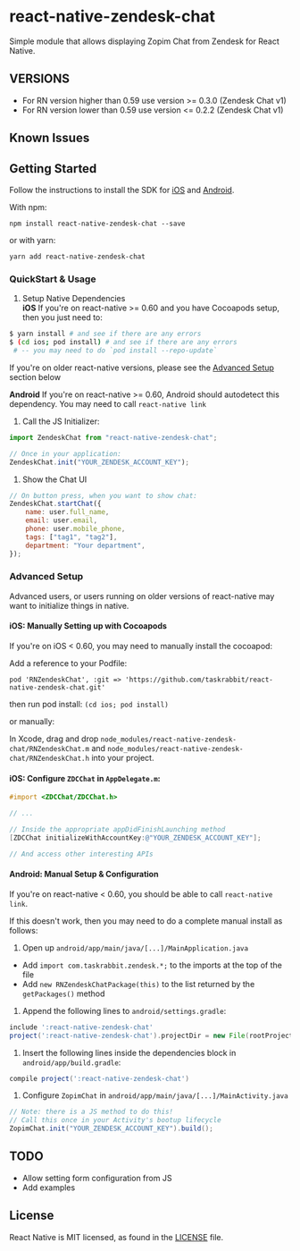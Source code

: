 # react-native-zendesk-chat

Simple module that allows displaying Zopim Chat from Zendesk for React Native.

## VERSIONS

- For RN version higher than 0.59 use version >= 0.3.0 (Zendesk Chat v1)
- For RN version lower than 0.59 use version <= 0.2.2 (Zendesk Chat v1)

## Known Issues

## Getting Started

Follow the instructions to install the SDK for [iOS](https://developer.zendesk.com/embeddables/docs/ios-chat-sdk/introduction) and [Android](https://developer.zendesk.com/embeddables/docs/android-chat-sdk/introduction).

With npm:

`npm install react-native-zendesk-chat --save`

or with yarn:

`yarn add react-native-zendesk-chat`

### QuickStart & Usage

1. Setup Native Dependencies<br/> **iOS** If you're on react-native >= 0.60 and you have Cocoapods setup, then you just need to:

```bash
$ yarn install # and see if there are any errors
$ (cd ios; pod install) # and see if there are any errors
 # -- you may need to do `pod install --repo-update`
```

If you're on older react-native versions, please see the [Advanced Setup](#advanced-setup) section below

**Android** If you're on react-native >= 0.60, Android should autodetect this dependency. You may need to call `react-native link`

1. Call the JS Initializer:

```javascript
import ZendeskChat from "react-native-zendesk-chat";

// Once in your application:
ZendeskChat.init("YOUR_ZENDESK_ACCOUNT_KEY");
```

1. Show the Chat UI

```javascript
// On button press, when you want to show chat:
ZendeskChat.startChat({
	name: user.full_name,
	email: user.email,
	phone: user.mobile_phone,
	tags: ["tag1", "tag2"],
	department: "Your department",
});
```

### Advanced Setup

Advanced users, or users running on older versions of react-native may want to initialize things in native.

#### iOS: Manually Setting up with Cocoapods

If you're on iOS < 0.60, you may need to manually install the cocoapod:

Add a reference to your Podfile:

```Podfile
pod 'RNZendeskChat', :git => 'https://github.com/taskrabbit/react-native-zendesk-chat.git'
```

then run pod install: `(cd ios; pod install)`

or manually:

In Xcode, drag and drop `node_modules/react-native-zendesk-chat/RNZendeskChat.m` and `node_modules/react-native-zendesk-chat/RNZendeskChat.h` into your project.

#### iOS: Configure `ZDCChat` in `AppDelegate.m`:

```objective-c
#import <ZDCChat/ZDCChat.h>

// ...

// Inside the appropriate appDidFinishLaunching method
[ZDCChat initializeWithAccountKey:@"YOUR_ZENDESK_ACCOUNT_KEY"];

// And access other interesting APIs
```

#### Android: Manual Setup & Configuration

If you're on react-native < 0.60, you should be able to call `react-native link`.

If this doesn't work, then you may need to do a complete manual install as follows:

1. Open up `android/app/main/java/[...]/MainApplication.java`

- Add `import com.taskrabbit.zendesk.*;` to the imports at the top of the file
- Add `new RNZendeskChatPackage(this)` to the list returned by the `getPackages()` method

1. Append the following lines to `android/settings.gradle`:

```gradle
include ':react-native-zendesk-chat'
project(':react-native-zendesk-chat').projectDir = new File(rootProject.projectDir,	'../node_modules/react-native-zendesk-chat/android')
```

1. Insert the following lines inside the dependencies block in `android/app/build.gradle`:

```gradle
compile project(':react-native-zendesk-chat')
```

1. Configure `ZopimChat` in `android/app/main/java/[...]/MainActivity.java`

```java
// Note: there is a JS method to do this!
// Call this once in your Activity's bootup lifecycle
ZopimChat.init("YOUR_ZENDESK_ACCOUNT_KEY").build();
```

## TODO

- Allow setting form configuration from JS
- Add examples

## License

React Native is MIT licensed, as found in the [LICENSE](https://github.com/taskrabbit/react-native-zendesk-chat/LICENSE) file.
